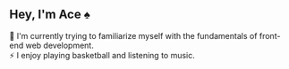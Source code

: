 <h2>Hey, I'm Ace ♠️</h2>

🌱 I'm currently trying to familiarize myself with the fundamentals of front-end web development.<br>
⚡ I enjoy playing basketball and listening to music.

